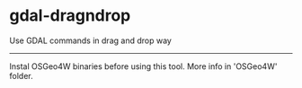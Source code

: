 # gdal-dragndrop
Use GDAL commands in drag and drop way

---
Instal OSGeo4W binaries before using this tool. More info in 'OSGeo4W' folder. 

